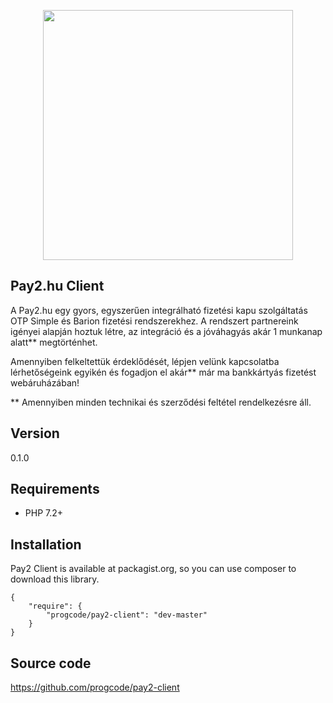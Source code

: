 <p align="center"><a href="https://pay2.hu" target="_blank"><img src="https://iconocoders.s3.amazonaws.com/site/com-assets/frontend/facebook_cover_photo_2.png" width="400"></a></p>

## Pay2.hu Client
A Pay2.hu egy gyors, egyszerűen integrálható fizetési kapu szolgáltatás OTP Simple és Barion fizetési rendszerekhez. A rendszert partnereink igényei alapján hoztuk létre, az integráció és a jóváhagyás akár 1 munkanap alatt** megtörténhet.

Amennyiben felkeltettük érdeklődését, lépjen velünk kapcsolatba lérhetőségeink egyikén és fogadjon el akár** már ma bankkártyás fizetést webáruházában!

** Amennyiben minden technikai és szerződési feltétel rendelkezésre áll.

## Version

0.1.0

## Requirements

 * PHP 7.2+

## Installation

Pay2 Client is available at packagist.org, so you can use composer to download this library.

```
{
    "require": {
        "progcode/pay2-client": "dev-master"
    }
}
```

## Source code
https://github.com/progcode/pay2-client

